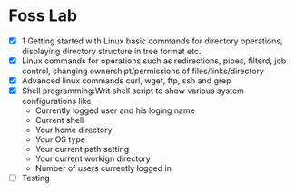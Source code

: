 # Foss Lab

- [x] 1 Getting started with Linux basic commands for directory operations, displaying directory structure in tree format etc.
- [x] Linux commands for operations such as redirections, pipes, filterd, job control, changing ownershipt/permissions of files/links/directory
- [x] Advanced linux commands curl, wget, ftp, ssh and grep
- [x] Shell programming:Writ shell script to show various system configurations like
	- Currently logged user and his loging name
	- Current shell
	- Your home directory 
	- Your OS type 
	- Your current path setting
	- Your current workign directory
	- Number of users currently logged in 
- [ ] Testing